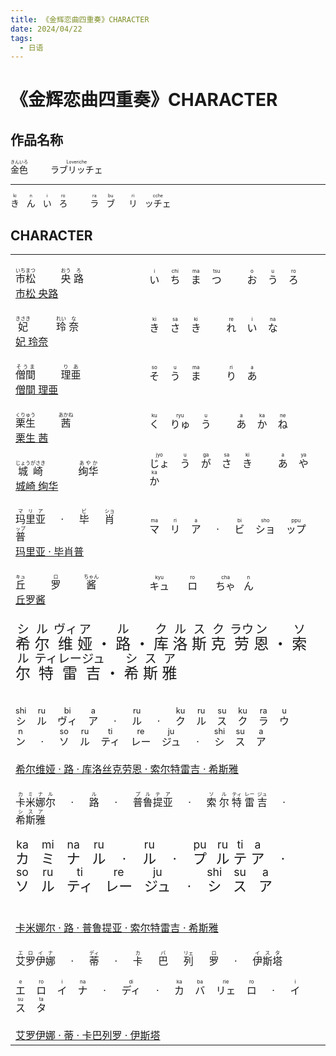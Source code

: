 ```yaml
---
title: 《金辉恋曲四重奏》CHARACTER
date: 2024/04/22
tags:
  - 日语
---
```


<style>
    .xi_er_wei-ruby-cn {
        font-size: 24px;
    }
    .xi_er_wei-ruby-cn rt {
        font-size: 0.8em;
    }
    .xi_er_wei-ruby-ja {
        font-size: 16px;
    }
    .xi_er_wei-ruby-ja rt{
        font-size: 0.8em;
    }

    .mi-na ruby {
        font-size: 22px;
    }
    .mi-na ruby rt{
        font-size: 0.8em;
    }
</style>

# 《金辉恋曲四重奏》CHARACTER

## 作品名称

<p>
    <ruby>
        <span>金色</span>
        <rp>(</rp>
        <rt>きんいろ</rt>
        <rp>)</rp>
    </ruby>
    <span>&emsp;&emsp;</span>
    <ruby>
        <span>ラブリッチェ</span>
        <rp>(</rp>
        <rt>Loveriche</rt>
        <rp>)</rp>
    </ruby>
</p>

---

<p>
    <ruby>
        <span>き</span>
        <rp>(</rp>
        <rt>ki</rt>
        <rp>)</rp>
    </ruby>
    <span>&nbsp;</span>
    <ruby>
        <span>ん</span>
        <rp>(</rp>
        <rt>n</rt>
        <rp>)</rp>
    </ruby>
    <span>&nbsp;</span>
    <ruby>
        <span>い</span>
        <rp>(</rp>
        <rt>i</rt>
        <rp>)</rp>
    </ruby>
    <span>&nbsp;</span>
    <ruby>
        <span>ろ</span>
        <rp>(</rp>
        <rt>ro</rt>
        <rp>)</rp>
    </ruby>
    <span>&emsp;&emsp;</span>
    <ruby>
        <span>ラ</span>
        <rp>(</rp>
        <rt>ra</rt>
        <rp>)</rp>
    </ruby>
    <span>&nbsp;</span>
    <ruby>
        <span>ブ</span>
        <rp>(</rp>
        <rt>bu</rt>
        <rp>)</rp>
    </ruby>
    <span>&emsp;</span>
    <ruby>
        <span>リ</span>
        <rp>(</rp>
        <rt>ri</rt>
        <rp>)</rp>
    </ruby>
    <span>&nbsp;</span>
    <ruby>
        <span>ッチェ</span>
        <rp>(</rp>
        <rt>cche</rt>
        <rp>)</rp>
    </ruby>
</p>

## CHARACTER

<table>
    <tbody>
        <!-- BEGIN 市松央路 -->
        <tr class="tr">
            <td>
                <br>
                <ruby>
                    <span>市松</span>
                    <rp>(</rp>
                    <rt>いちまつ</rt>
                    <rp>)</rp>
                </ruby>
                <span>&emsp;&emsp;</span>
                <ruby>
                    <span>央</span>
                    <rp>(</rp>
                    <rt>おう</rt>
                    <rp>)</rp>
                </ruby>
                <ruby>
                    <span>路</span>
                    <rp>(</rp>
                    <rt>ろ</rt>
                    <rp>)</rp>
                </ruby>
                <br>
                <a href="https://vndb.org/c64498" target="_blank">市松 央路</a>
                <br>
            </td>
            <td>
                <ruby>
                    い
                    <rp>(</rp>
                    <rt>i</rt>
                    <rp>)</rp>
                </ruby>
                <span>&nbsp;&nbsp;</span>
                <ruby>
                    ち
                    <rp>(</rp>
                    <rt>chi</rt>
                    <rp>)</rp>
                </ruby>
                <span>&nbsp;&nbsp;</span>
                <ruby>
                    ま
                    <rp>(</rp>
                    <rt>ma</rt>
                    <rp>)</rp>
                </ruby>
                <span>&nbsp;&nbsp;</span>
                <ruby>
                    つ
                    <rp>(</rp>
                    <rt>tsu</rt>
                    <rp>)</rp>
                </ruby>
                <span>&emsp;&emsp;</span>
                <ruby>
                    お
                    <rp>(</rp>
                    <rt>o</rt>
                    <rp>)</rp>
                </ruby>
                <span>&nbsp;&nbsp;</span>
                <ruby>
                    う
                    <rp>(</rp>
                    <rt>u</rt>
                    <rp>)</rp>
                </ruby>
                <span>&nbsp;&nbsp;</span>
                <ruby>
                    ろ
                    <rp>(</rp>
                    <rt>ro</rt>
                    <rp>)</rp>
                </ruby>
            </td>
        </tr>
        <!-- END 市松央路 -->
        <!-- BEGIN 妃 玲奈 -->
        <tr class="tr">
            <td>
                <br>
                <ruby>
                    <span>妃</span>
                    <rp>(</rp>
                    <rt>きさき</rt>
                    <rp>)</rp>
                </ruby>
                <span>&emsp;&emsp;&nbsp;</span>
                <ruby>
                    <span>玲</span>
                    <rp>(</rp>
                    <rt>れい</rt>
                    <rp>)</rp>
                </ruby>
                <ruby>
                    <span>奈</span>
                    <rp>(</rp>
                    <rt>な</rt>
                    <rp>)</rp>
                </ruby>
                <br>
                <a href="http://sagaplanets.product.co.jp/works/kinkoi/chara02.html" target="_blank">妃 玲奈</a>
                <br>
            </td>
            <td>
                <ruby>
                    き
                    <rp>(</rp>
                    <rt>ki</rt>
                    <rp>)</rp>
                </ruby>
                <span>&nbsp;&nbsp;</span>
                <ruby>
                    さ
                    <rp>(</rp>
                    <rt>sa</rt>
                    <rp>)</rp>
                </ruby>
                <span>&nbsp;&nbsp;</span>
                <ruby>
                    き
                    <rp>(</rp>
                    <rt>ki</rt>
                    <rp>)</rp>
                </ruby>
                <span>&emsp;&emsp;</span>
                <ruby>
                    れ
                    <rp>(</rp>
                    <rt>re</rt>
                    <rp>)</rp>
                </ruby>
                <span>&nbsp;&nbsp;</span>
                <ruby>
                    い
                    <rp>(</rp>
                    <rt>i</rt>
                    <rp>)</rp>
                </ruby>
                <span>&nbsp;&nbsp;</span>
                <ruby>
                    な
                    <rp>(</rp>
                    <rt>na</rt>
                    <rp>)</rp>
                </ruby>
            </td>
        </tr>
        <!-- END 妃 玲奈 -->
        <!-- BEGIN 僧間 理亜 -->
        <tr class="tr">
            <td>
                <br>
                <ruby>
                    <span>僧間</span>
                    <rp>(</rp>
                    <rt>そうま</rt>
                    <rp>)</rp>
                </ruby>
                <span>&emsp;&emsp;</span>
                <ruby>
                    <span>理亜</span>
                    <rp>(</rp>
                    <rt>りあ</rt>
                    <rp>)</rp>
                </ruby>
                <br>
                <a href="http://sagaplanets.product.co.jp/works/kinkoi/chara04.html" target="_blank">僧間 理亜</a>
                <br>
            </td>
            <td>
                <ruby>
                    そ
                    <rp>(</rp>
                    <rt>so</rt>
                    <rp>)</rp>
                </ruby>
                <span>&nbsp;&nbsp;</span>
                <ruby>
                    う
                    <rp>(</rp>
                    <rt>u</rt>
                    <rp>)</rp>
                </ruby>
                <span>&nbsp;&nbsp;</span>
                <ruby>
                    ま
                    <rp>(</rp>
                    <rt>ma</rt>
                    <rp>)</rp>
                </ruby>
                <span>&emsp;&emsp;</span>
                <ruby>
                    り
                    <rp>(</rp>
                    <rt>ri</rt>
                    <rp>)</rp>
                </ruby>
                <span>&nbsp;&nbsp;</span>
                <ruby>
                    あ
                    <rp>(</rp>
                    <rt>a</rt>
                    <rp>)</rp>
                </ruby>
            </td>
        </tr>
        <!-- END 僧間 理亜 -->
        <!-- BEGIN 栗生 茜 -->
        <tr class="tr">
            <td>
                <br>
                <ruby>
                    <span>栗生</span>
                    <rp>(</rp>
                    <rt>くりゅう</rt>
                    <rp>)</rp>
                </ruby>
                <span>&emsp;&emsp;</span>
                <ruby>
                    <span>茜</span>
                    <rp>(</rp>
                    <rt>あかね</rt>
                    <rp>)</rp>
                </ruby>
                <br>
                <a href="http://sagaplanets.product.co.jp/works/kinkoi/chara05.html" target="_blank">栗生 茜</a>
                <br>
            </td>
            <td>
                <ruby>
                    く
                    <rp>(</rp>
                    <rt>ku</rt>
                    <rp>)</rp>
                </ruby>
                <span>&nbsp;&nbsp;</span>
                <ruby>
                    りゅ
                    <rp>(</rp>
                    <rt>ryu</rt>
                    <rp>)</rp>
                </ruby>
                <span>&nbsp;&nbsp;</span>
                <ruby>
                    う
                    <rp>(</rp>
                    <rt>u</rt>
                    <rp>)</rp>
                </ruby>
                <span>&emsp;&emsp;</span>
                <ruby>
                    あ
                    <rp>(</rp>
                    <rt>a</rt>
                    <rp>)</rp>
                </ruby>
                <span>&nbsp;&nbsp;</span>
                <ruby>
                    か
                    <rp>(</rp>
                    <rt>ka</rt>
                    <rp>)</rp>
                </ruby>
                <span>&nbsp;&nbsp;</span>
                <ruby>
                    ね
                    <rp>(</rp>
                    <rt>ne</rt>
                    <rp>)</rp>
                </ruby>
            </td>
        </tr>
        <!-- END 栗生 茜 -->
        <!-- BEGIN 城崎 绚华 -->
        <tr class="tr">
            <td>
                <br>
                <ruby>
                    <span>城崎</span>
                    <rp>(</rp>
                    <rt>じょうがさき</rt>
                    <rp>)</rp>
                </ruby>
                <span>&emsp;&emsp;&emsp;</span>
                <ruby>
                    <span>绚华</span>
                    <rp>(</rp>
                    <rt>あやか</rt>
                    <rp>)</rp>
                </ruby>
                <br>
                <a href="http://sagaplanets.product.co.jp/works/kinkoi/chara07.html" target="_blank">城崎 绚华</a>
                <br>
            </td>
            <td>
                <ruby>
                    じょ
                    <rp>(</rp>
                    <rt>jyo</rt>
                    <rp>)</rp>
                </ruby>
                <span>&nbsp;&nbsp;</span>
                <ruby>
                    う
                    <rp>(</rp>
                    <rt>u</rt>
                    <rp>)</rp>
                </ruby>
                <span>&nbsp;&nbsp;</span>
                <ruby>
                    が
                    <rp>(</rp>
                    <rt>ga</rt>
                    <rp>)</rp>
                </ruby>
                <span>&nbsp;&nbsp;</span>
                <ruby>
                    さ
                    <rp>(</rp>
                    <rt>sa</rt>
                    <rp>)</rp>
                </ruby>
                <span>&nbsp;&nbsp;</span>
                <ruby>
                    き
                    <rp>(</rp>
                    <rt>ki</rt>
                    <rp>)</rp>
                </ruby>
                <span>&emsp;&emsp;</span>
                <ruby>
                    あ
                    <rp>(</rp>
                    <rt>a</rt>
                    <rp>)</rp>
                </ruby>
                <span>&nbsp;&nbsp;</span>
                <ruby>
                    や
                    <rp>(</rp>
                    <rt>ya</rt>
                    <rp>)</rp>
                </ruby>
                <span>&nbsp;&nbsp;</span>
                <ruby>
                    か
                    <rp>(</rp>
                    <rt>ka</rt>
                    <rp>)</rp>
                </ruby>
            </td>
        </tr>
        <!-- END 城崎 绚华 -->
        <!-- BEGIN 玛里亚·毕肖普 -->
        <tr class="tr">
            <td>
                <br>
                <ruby>
                    <span>玛里亚</span>
                    <rp>(</rp>
                    <rt>マリア</rt>
                    <rp>)</rp>
                </ruby>
                <span>&emsp;</span>
                <ruby>
                    <span>·</span>
                </ruby>
                <span>&emsp;</span>
                <ruby>
                    <span>毕</span>
                    <rp>(</rp>
                    <rt>ビ</rt>
                    <rp>)</rp>
                </ruby>
                <span>&emsp;</span>
                <ruby>
                    <span>肖</span>
                    <rp>(</rp>
                    <rt>ショ</rt>
                    <rp>)</rp>
                </ruby>
                <span>&emsp;</span>
                <ruby>
                    <span>普</span>
                    <rp>(</rp>
                    <rt>ップ</rt>
                    <rp>)</rp>
                </ruby>
                <br>
                <a href="http://sagaplanets.product.co.jp/works/kinkoi/chara08.html" target="_blank">玛里亚 · 毕肖普</a>
                <br>
            </td>
            <td>
                <ruby>
                    マ
                    <rp>(</rp>
                    <rt>ma</rt>
                    <rp>)</rp>
                </ruby>
                <span>&nbsp;&nbsp;</span>
                <ruby>
                    リ
                    <rp>(</rp>
                    <rt>ri</rt>
                    <rp>)</rp>
                </ruby>
                <span>&nbsp;&nbsp;</span>
                <ruby>
                    ア
                    <rp>(</rp>
                    <rt>a</rt>
                    <rp>)</rp>
                </ruby>
                <span>&emsp;</span>
                <ruby>
                    <span>·</span>
                </ruby>
                <span>&emsp;</span>
                <ruby>
                    ビ
                    <rp>(</rp>
                    <rt>bi</rt>
                    <rp>)</rp>
                </ruby>
                <span>&nbsp;&nbsp;</span>
                <ruby>
                    ショ
                    <rp>(</rp>
                    <rt>sho</rt>
                    <rp>)</rp>
                </ruby>
                <span>&nbsp;&nbsp;</span>
                <ruby>
                    ップ
                    <rp>(</rp>
                    <rt>ppu</rt>
                    <rp>)</rp>
                </ruby>
            </td>
        </tr>
        <!-- END 玛里亚·毕肖普 -->
        <!-- BEGIN 丘罗酱 -->
        <tr class="tr">
            <td>
                <br>
                <ruby>
                    <span>丘</span>
                    <rp>(</rp>
                    <rt>キュ</rt>
                    <rp>)</rp>
                </ruby>
                <span>&emsp;&emsp;</span>
                <ruby>
                    <span>罗</span>
                    <rp>(</rp>
                    <rt>ロ</rt>
                    <rp>)</rp>
                </ruby>
                <span>&emsp;&emsp;</span>
                <ruby>
                    <span>酱</span>
                    <rp>(</rp>
                    <rt>ちゃん</rt>
                    <rp>)</rp>
                </ruby>
                <br>
                <a href="http://sagaplanets.product.co.jp/works/kinkoi/chara09.html" target="_blank">丘罗酱</a>
                <br>
            </td>
            <td>
                <ruby>
                    キュ
                    <rp>(</rp>
                    <rt>kyu</rt>
                    <rp>)</rp>
                </ruby>
                <span>&emsp;&nbsp;</span>
                <ruby>
                    ロ
                    <rp>(</rp>
                    <rt>ro</rt>
                    <rp>)</rp>
                </ruby>
                <span>&emsp;&nbsp;</span>
                <ruby>
                    ちゃ
                    <rp>(</rp>
                    <rt>cha</rt>
                    <rp>)</rp>
                </ruby>
                <span>&nbsp;</span>
                <ruby>
                    ん
                    <rp>(</rp>
                    <rt>n</rt>
                    <rp>)</rp>
                </ruby>
            </td>
        </tr>
        <!-- END 丘罗酱 -->
        <!-- BEGIN 希尔维娅 -->
        <tr class="tr">
            <td colspan="2">
                <br>
                <div class="xi_er_wei-ruby-cn">
                    <ruby>
                        <span>希</span>
                        <rp>(</rp>
                        <rt>シ</rt>
                        <rp>)</rp>
                    </ruby>
                    <ruby>
                        <span>尔</span>
                        <rp>(</rp>
                        <rt>ル</rt>
                        <rp>)</rp>
                    </ruby>
                    <ruby>
                        <span>维</span>
                        <rp>(</rp>
                        <rt>ヴィ</rt>
                        <rp>)</rp>
                    </ruby>
                    <ruby>
                        <span>娅</span>
                        <rp>(</rp>
                        <rt>ア</rt>
                        <rp>)</rp>
                    </ruby>
                    <ruby>
                        <span>・</span>
                    </ruby>
                    <ruby>
                        <span>路</span>
                        <rp>(</rp>
                        <rt>ル</rt>
                        <rp>)</rp>
                    </ruby>
                    <ruby>
                        <span>・</span>
                    </ruby>
                    <ruby>
                        <span>库</span>
                        <rp>(</rp>
                        <rt>ク</rt>
                        <rp>)</rp>
                    </ruby>
                    <ruby>
                        <span>洛</span>
                        <rp>(</rp>
                        <rt>ル</rt>
                        <rp>)</rp>
                    </ruby>
                    <ruby>
                        <span>斯</span>
                        <rp>(</rp>
                        <rt>ス</rt>
                        <rp>)</rp>
                    </ruby>
                    <ruby>
                        <span>克</span>
                        <rp>(</rp>
                        <rt>ク</rt>
                        <rp>)</rp>
                    </ruby>
                    <ruby>
                        <span>劳</span>
                        <rp>(</rp>
                        <rt>ラウ</rt>
                        <rp>)</rp>
                    </ruby>
                    <ruby>
                        <span>恩</span>
                        <rp>(</rp>
                        <rt>ン</rt>
                        <rp>)</rp>
                    </ruby>
                    <ruby>
                        <span>・</span>
                    </ruby>
                    <ruby>
                        <span>索</span>
                        <rp>(</rp>
                        <rt>ソ</rt>
                        <rp>)</rp>
                    </ruby>
                    <ruby>
                        <span>尔</span>
                        <rp>(</rp>
                        <rt>ル</rt>
                        <rp>)</rp>
                    </ruby>
                    <ruby>
                        <span>特</span>
                        <rp>(</rp>
                        <rt>ティ</rt>
                        <rp>)</rp>
                    </ruby>
                    <ruby>
                        <span>雷</span>
                        <rp>(</rp>
                        <rt>レー</rt>
                        <rp>)</rp>
                    </ruby>
                    <ruby>
                        <span>吉</span>
                        <rp>(</rp>
                        <rt>ジュ</rt>
                        <rp>)</rp>
                    </ruby>
                    <ruby>
                        <span>・</span>
                    </ruby>
                    <ruby>
                        <span>希</span>
                        <rp>(</rp>
                        <rt>シ</rt>
                        <rp>)</rp>
                    </ruby>
                    <ruby>
                        <span>斯</span>
                        <rp>(</rp>
                        <rt>ス</rt>
                        <rp>)</rp>
                    </ruby>
                    <ruby>
                        <span>雅</span>
                        <rp>(</rp>
                        <rt>ア</rt>
                        <rp>)</rp>
                    </ruby>
                </div>
                <br><br>
                <ruby class="xi_er_wei-ruby-ja">
                    シ
                    <rp>(</rp>
                    <rt>shi</rt>
                    <rp>)</rp>
                </ruby>
                <span>&nbsp;&nbsp;</span>
                <ruby class="xi_er_wei-ruby-ja">
                    ル
                    <rp>(</rp>
                    <rt>ru</rt>
                    <rp>)</rp>
                </ruby>
                <span>&nbsp;&nbsp;</span>
                <ruby class="xi_er_wei-ruby-ja">
                    ヴィ
                    <rp>(</rp>
                    <rt>bi</rt>
                    <rp>)</rp>
                </ruby>
                <span>&nbsp;&nbsp;</span>
                <ruby class="xi_er_wei-ruby-ja">
                    ア
                    <rp>(</rp>
                    <rt>a</rt>
                    <rp>)</rp>
                </ruby>
                <span>&emsp;</span>
                <ruby>
                    <span>·</span>
                </ruby>
                <span>&emsp;</span>
                <ruby class="xi_er_wei-ruby-ja">
                    ル
                    <rp>(</rp>
                    <rt>ru</rt>
                    <rp>)</rp>
                </ruby>
                <span>&emsp;</span>
                <ruby>
                    <span>·</span>
                </ruby>
                <span>&emsp;</span>
                <ruby class="xi_er_wei-ruby-ja">
                    ク
                    <rp>(</rp>
                    <rt>ku</rt>
                    <rp>)</rp>
                </ruby>
                <span>&nbsp;&nbsp;</span>
                <ruby class="xi_er_wei-ruby-ja">
                    ル
                    <rp>(</rp>
                    <rt>ru</rt>
                    <rp>)</rp>
                </ruby>
                <span>&nbsp;&nbsp;</span>
                <ruby class="xi_er_wei-ruby-ja">
                    ス
                    <rp>(</rp>
                    <rt>su</rt>
                    <rp>)</rp>
                </ruby>
                <span>&nbsp;&nbsp;</span>
                <ruby class="xi_er_wei-ruby-ja">
                    ク
                    <rp>(</rp>
                    <rt>ku</rt>
                    <rp>)</rp>
                </ruby>
                <span>&nbsp;&nbsp;</span>
                <ruby class="xi_er_wei-ruby-ja">
                    ラ
                    <rp>(</rp>
                    <rt>ra</rt>
                    <rp>)</rp>
                </ruby>
                <span>&nbsp;&nbsp;</span>
                <ruby class="xi_er_wei-ruby-ja">
                    ウ
                    <rp>(</rp>
                    <rt>u</rt>
                    <rp>)</rp>
                </ruby>
                <span>&nbsp;&nbsp;</span>
                <ruby class="xi_er_wei-ruby-ja">
                    ン
                    <rp>(</rp>
                    <rt>n</rt>
                    <rp>)</rp>
                </ruby>
                <span>&emsp;</span>
                <ruby>
                    <span>·</span>
                </ruby>
                <span>&emsp;</span>
                <ruby class="xi_er_wei-ruby-ja">
                    ソ
                    <rp>(</rp>
                    <rt>so</rt>
                    <rp>)</rp>
                </ruby>
                <span>&nbsp;&nbsp;</span>
                <ruby class="xi_er_wei-ruby-ja">
                    ル
                    <rp>(</rp>
                    <rt>ru</rt>
                    <rp>)</rp>
                </ruby>
                <span>&nbsp;&nbsp;</span>
                <ruby class="xi_er_wei-ruby-ja">
                    ティ
                    <rp>(</rp>
                    <rt>ti</rt>
                    <rp>)</rp>
                </ruby>
                <span>&nbsp;&nbsp;</span>
                <ruby class="xi_er_wei-ruby-ja">
                    レー
                    <rp>(</rp>
                    <rt>re</rt>
                    <rp>)</rp>
                </ruby>
                <span>&nbsp;&nbsp;</span>
                <ruby class="xi_er_wei-ruby-ja">
                    ジュ
                    <rp>(</rp>
                    <rt>ju</rt>
                    <rp>)</rp>
                </ruby>
                <span>&emsp;</span>
                <ruby>
                    <span>·</span>
                </ruby>
                <span>&emsp;</span>
                <ruby class="xi_er_wei-ruby-ja">
                    シ
                    <rp>(</rp>
                    <rt>shi</rt>
                    <rp>)</rp>
                </ruby>
                <span>&nbsp;&nbsp;</span>
                <ruby class="xi_er_wei-ruby-ja">
                    ス
                    <rp>(</rp>
                    <rt>su</rt>
                    <rp>)</rp>
                </ruby>
                <span>&nbsp;&nbsp;</span>
                <ruby class="xi_er_wei-ruby-ja">
                    ア
                    <rp>(</rp>
                    <rt>a</rt>
                    <rp>)</rp>
                </ruby>
                <br><br>
                <a href="http://sagaplanets.product.co.jp/works/kinkoi/chara01.html" target="_blank">希尔维娅 · 路 · 库洛丝克劳恩 · 索尔特雷吉 · 希斯雅</a>
                <br>
            </td>
        </tr>
        <!-- END 希尔维娅 -->
        <!-- BEGIN 米娜 -->
        <tr class="tr">
            <td colspan="2">
                <br>
                <ruby>
                    <span>卡米娜尔</span>
                    <rp>(</rp>
                    <rt>カミナル</rt>
                    <rp>)</rp>
                </ruby>
                <span>&emsp;</span>
                <ruby>
                    <span>·</span>
                </ruby>
                <span>&emsp;</span>
                <ruby>
                    <span>路</span>
                    <rp>(</rp>
                    <rt>ル</rt>
                    <rp>)</rp>
                </ruby>
                <span>&emsp;</span>
                <ruby>
                    <span>·</span>
                </ruby>
                <span>&emsp;</span>
                <ruby>
                    <span>普鲁提亚</span>
                    <rp>(</rp>
                    <rt>プルテア</rt>
                    <rp>)</rp>
                </ruby>
                <span>&emsp;</span>
                <ruby>
                    <span>·</span>
                </ruby>
                <span>&emsp;</span>
                <ruby>
                    <span>索</span>
                    <rp>(</rp>
                    <rt>ソ</rt>
                    <rp>)</rp>
                </ruby>
                <ruby>
                    <span>尔</span>
                    <rp>(</rp>
                    <rt>ル</rt>
                    <rp>)</rp>
                </ruby>
                <ruby>
                    <span>特</span>
                    <rp>(</rp>
                    <rt>ティ</rt>
                    <rp>)</rp>
                </ruby>
                <ruby>
                    <span>雷</span>
                    <rp>(</rp>
                    <rt>レー</rt>
                    <rp>)</rp>
                </ruby>
                <ruby>
                    <span>吉</span>
                    <rp>(</rp>
                    <rt>ジュ</rt>
                    <rp>)</rp>
                </ruby>
                <span>&emsp;</span>
                <ruby>
                    <span>·</span>
                </ruby>
                <span>&emsp;</span>
                <ruby>
                    <span>希斯雅</span>
                    <rp>(</rp>
                    <rt>シスア</rt>
                    <rp>)</rp>
                </ruby>
                <br><br>
                <!-- BEGIN 米娜日文罗马音 -->
                <div class="mi-na">
                    <ruby>
                        カ
                        <rp>(</rp>
                        <rt>ka</rt>
                        <rp>)</rp>
                    </ruby>
                    <span>&nbsp;&nbsp;</span>
                    <ruby>
                        ミ
                        <rp>(</rp>
                        <rt>mi</rt>
                        <rp>)</rp>
                    </ruby>
                    <span>&nbsp;&nbsp;</span>
                    <ruby>
                        ナ
                        <rp>(</rp>
                        <rt>na</rt>
                        <rp>)</rp>
                    </ruby>
                    <span>&nbsp;&nbsp;</span>
                    <ruby>
                        ル
                        <rp>(</rp>
                        <rt>ru</rt>
                        <rp>)</rp>
                    </ruby>
                    <span>&emsp;</span>
                    <ruby>
                        <span>·</span>
                    </ruby>
                    <span>&emsp;</span>
                    <ruby>
                        ル
                        <rp>(</rp>
                        <rt>ru</rt>
                        <rp>)</rp>
                    </ruby>
                    <span>&emsp;</span>
                    <ruby>
                        <span>·</span>
                    </ruby>
                    <span>&emsp;</span>
                    <ruby>
                        プ
                        <rp>(</rp>
                        <rt>pu</rt>
                        <rp>)</rp>
                    </ruby>
                    <span>&nbsp;</span>
                    <ruby>
                        ル
                        <rp>(</rp>
                        <rt>ru</rt>
                        <rp>)</rp>
                    </ruby>
                    <ruby>
                        テ
                        <rp>(</rp>
                        <rt>ti</rt>
                        <rp>)</rp>
                    </ruby>
                    <ruby>
                        ア
                        <rp>(</rp>
                        <rt>a</rt>
                        <rp>)</rp>
                    </ruby>
                    <span>&emsp;</span>
                    <ruby>
                        <span>·</span>
                    </ruby>
                    <span>&emsp;</span>
                    <ruby>
                        ソ
                        <rp>(</rp>
                        <rt>so</rt>
                        <rp>)</rp>
                    </ruby>
                    <span>&nbsp;&nbsp;</span>
                    <ruby>
                        ル
                        <rp>(</rp>
                        <rt>ru</rt>
                        <rp>)</rp>
                    </ruby>
                    <span>&nbsp;&nbsp;</span>
                    <ruby>
                        ティ
                        <rp>(</rp>
                        <rt>ti</rt>
                        <rp>)</rp>
                    </ruby>
                    <span>&nbsp;&nbsp;</span>
                    <ruby>
                        レー
                        <rp>(</rp>
                        <rt>re</rt>
                        <rp>)</rp>
                    </ruby>
                    <span>&nbsp;&nbsp;</span>
                    <ruby>
                        ジュ
                        <rp>(</rp>
                        <rt>ju</rt>
                        <rp>)</rp>
                    </ruby>
                    <span>&emsp;</span>
                    <ruby>
                        <span>·</span>
                    </ruby>
                    <span>&emsp;</span>
                    <ruby>
                        シ
                        <rp>(</rp>
                        <rt>shi</rt>
                        <rp>)</rp>
                    </ruby>
                    <span>&nbsp;&nbsp;</span>
                    <ruby>
                        ス
                        <rp>(</rp>
                        <rt>su</rt>
                        <rp>)</rp>
                    </ruby>
                    <span>&nbsp;&nbsp;</span>
                    <ruby>
                        ア
                        <rp>(</rp>
                        <rt>a</rt>
                        <rp>)</rp>
                    </ruby>
                </div>
                <!-- END 米娜日文罗马音 -->
                <br><br>
                <a href="http://sagaplanets.product.co.jp/works/kinkoi/chara06.html" target="_blank">卡米娜尔 · 路 · 普鲁提亚 · 索尔特雷吉 · 希斯雅</a>
                <br>
            </td>
        </tr>
        <!-- END 米娜 -->
        <!-- BEGIN 艾尔 -->
        <tr class="tr">
            <td colspan="2">
                <br>
                <ruby>
                    <span>艾罗伊娜</span>
                    <rp>(</rp>
                    <rt>エロイナ</rt>
                    <rp>)</rp>
                </ruby>
                <span>&emsp;</span>
                <ruby>
                    <span>·</span>
                </ruby>
                <span>&emsp;</span>
                <ruby>
                    <span>蒂</span>
                    <rp>(</rp>
                    <rt>ディ</rt>
                    <rp>)</rp>
                </ruby>
                <span>&emsp;</span>
                <ruby>
                    <span>·</span>
                </ruby>
                <span>&emsp;</span>
                <ruby>
                    <span>卡</span>
                    <rp>(</rp>
                    <rt>カ</rt>
                    <rp>)</rp>
                </ruby>
                <span>&emsp;</span>
                <ruby>
                    <span>巴</span>
                    <rp>(</rp>
                    <rt>バ</rt>
                    <rp>)</rp>
                </ruby>
                <span>&emsp;</span>
                <ruby>
                    <span>列</span>
                    <rp>(</rp>
                    <rt>リェ</rt>
                    <rp>)</rp>
                </ruby>
                <span>&emsp;</span>
                <ruby>
                    <span>罗</span>
                    <rp>(</rp>
                    <rt>ロ</rt>
                    <rp>)</rp>
                </ruby>
                <span>&emsp;</span>
                <ruby>
                    <span>·</span>
                </ruby>
                <span>&emsp;</span>
                <ruby>
                    <span>伊斯塔</span>
                    <rp>(</rp>
                    <rt>イスタ</rt>
                    <rp>)</rp>
                </ruby>
                <br><br>
                <ruby>
                    エ
                    <rp>(</rp>
                    <rt>e</rt>
                    <rp>)</rp>
                </ruby>
                <span>&nbsp;&nbsp;</span>
                <ruby>
                    ロ
                    <rp>(</rp>
                    <rt>ro</rt>
                    <rp>)</rp>
                </ruby>
                <span>&nbsp;&nbsp;</span>
                <ruby>
                    イ
                    <rp>(</rp>
                    <rt>i</rt>
                    <rp>)</rp>
                </ruby>
                <span>&nbsp;&nbsp;</span>
                <ruby>
                    ナ
                    <rp>(</rp>
                    <rt>na</rt>
                    <rp>)</rp>
                </ruby>
                <span>&emsp;</span>
                <ruby>
                    <span>·</span>
                </ruby>
                <span>&emsp;</span>
                <ruby>
                    ディ
                    <rp>(</rp>
                    <rt>di</rt>
                    <rp>)</rp>
                </ruby>
                <span>&emsp;</span>
                <ruby>
                    <span>·</span>
                </ruby>
                <span>&emsp;</span>
                <ruby>
                    カ
                    <rp>(</rp>
                    <rt>ka</rt>
                    <rp>)</rp>
                </ruby>
                <span>&nbsp;&nbsp;</span>
                <ruby>
                    バ
                    <rp>(</rp>
                    <rt>ba</rt>
                    <rp>)</rp>
                </ruby>
                <span>&nbsp;&nbsp;</span>
                <ruby>
                    リェ
                    <rp>(</rp>
                    <rt>rie</rt>
                    <rp>)</rp>
                </ruby>
                <span>&nbsp;&nbsp;</span>
                <ruby>
                    ロ
                    <rp>(</rp>
                    <rt>ro</rt>
                    <rp>)</rp>
                </ruby>
                <span>&emsp;</span>
                <ruby>
                    <span>·</span>
                </ruby>
                <span>&emsp;</span>
                <ruby>
                    イ
                    <rp>(</rp>
                    <rt>i</rt>
                    <rp>)</rp>
                </ruby>
                <span>&nbsp;&nbsp;</span>
                <ruby>
                    ス
                    <rp>(</rp>
                    <rt>su</rt>
                    <rp>)</rp>
                </ruby>
                <span>&nbsp;&nbsp;</span>
                <ruby>
                    タ
                    <rp>(</rp>
                    <rt>ta</rt>
                    <rp>)</rp>
                </ruby>
                <br><br>
                <a href="http://sagaplanets.product.co.jp/works/kinkoi/chara03.html" target="_blank">艾罗伊娜 · 蒂 · 卡巴列罗 · 伊斯塔</a>
                <br>
            </td>
        </tr>
        <!-- END 艾尔 -->
    </tbody>
</table>
